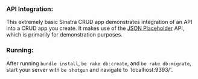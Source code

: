 ### API Integration:
This extremely basic Sinatra CRUD app demonstrates integration of an API into a CRUD app you create. It makes use of the [JSON Placeholder](https://jsonplaceholder.typicode.com/) API, which is primarily for demonstration purposes.

### Running:
After running ```bundle install```, ```be rake db:create```, and ```be rake db:migrate```, start your server with ```be shotgun``` and navigate to 'localhost:9393/'.